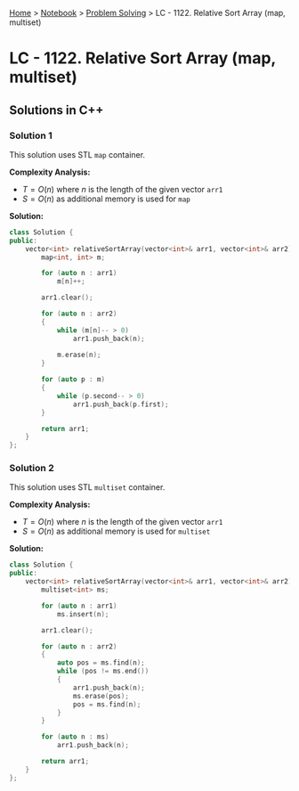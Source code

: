 <a href="../../">Home</a> > <a href="../notebook">Notebook</a> > <a href="./">Problem Solving</a> > LC - 1122. Relative Sort Array (map, multiset)

# LC - 1122. Relative Sort Array (map, multiset)



## Solutions in C++

### Solution 1

This solution uses STL `map` container.

**Complexity Analysis:**

* $T = O(n)$ where $n$ is the length of the given vector `arr1`
* $S = O(n)$ as additional memory is used for `map`

**Solution:**

```cpp
class Solution {
public:
    vector<int> relativeSortArray(vector<int>& arr1, vector<int>& arr2) {
        map<int, int> m;

        for (auto n : arr1)
            m[n]++;

        arr1.clear();

        for (auto n : arr2)
        {
            while (m[n]-- > 0)
                arr1.push_back(n);
            
            m.erase(n);
        }

        for (auto p : m)
        {
            while (p.second-- > 0)
                arr1.push_back(p.first);
        }

        return arr1;
    }
};
```



### Solution 2

This solution uses STL `multiset` container.

**Complexity Analysis:**

* $T = O(n)$ where $n$ is the length of the given vector `arr1`
* $S = O(n)$ as additional memory is used for `multiset`

**Solution:**

```cpp
class Solution {
public:
    vector<int> relativeSortArray(vector<int>& arr1, vector<int>& arr2) {
        multiset<int> ms;

        for (auto n : arr1)
            ms.insert(n);

        arr1.clear();

        for (auto n : arr2)
        {
            auto pos = ms.find(n);
            while (pos != ms.end())
            {
                arr1.push_back(n);
                ms.erase(pos);
                pos = ms.find(n);
            }
        }

        for (auto n : ms)
            arr1.push_back(n);

        return arr1;
    }
};
```

